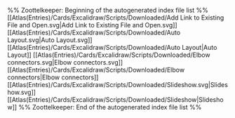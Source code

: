 %% Zoottelkeeper: Beginning of the autogenerated index file list  %%
 [[Atlas(Entries)/Cards/Excalidraw/Scripts/Downloaded/Add Link to Existing File and Open.svg|Add Link to Existing File and Open.svg]]
 [[Atlas(Entries)/Cards/Excalidraw/Scripts/Downloaded/Auto Layout.svg|Auto Layout.svg]]
 [[Atlas(Entries)/Cards/Excalidraw/Scripts/Downloaded/Auto Layout|Auto Layout]]
 [[Atlas(Entries)/Cards/Excalidraw/Scripts/Downloaded/Elbow connectors.svg|Elbow connectors.svg]]
 [[Atlas(Entries)/Cards/Excalidraw/Scripts/Downloaded/Elbow connectors|Elbow connectors]]
 [[Atlas(Entries)/Cards/Excalidraw/Scripts/Downloaded/Slideshow.svg|Slideshow.svg]]
 [[Atlas(Entries)/Cards/Excalidraw/Scripts/Downloaded/Slideshow|Slideshow]]
%% Zoottelkeeper: End of the autogenerated index file list  %%
